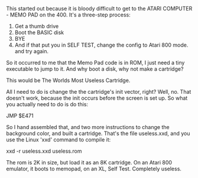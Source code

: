 This started out because it is bloody difficult to get to
the ATARI COMPUTER - MEMO PAD on the 400. It's a three-step process:

1. Get a thumb drive
2. Boot the BASIC disk
3. BYE
4. And if that put you in SELF TEST, change the config to Atari 800 mode. and try again.

So it occurred to me that the Memo Pad code is in ROM, I just need
a tiny executable to jump to it.
And why boot a disk, why not make a cartridge?

This would be The Worlds Most Useless Cartridge.

All I need to do is change the the cartridge's init vector, right?
Well, no. That doesn't work, because the init occurs before the
screen is set up. So what you actually need to do is do this:

JMP $E471

So I hand assembled that, and two more instructions to change
the background color, and built a cartridge. That's the file
useless.xxd, and you use the Linux 'xxd' command to compile it:

xxd -r useless.xxd useless.rom

The rom is 2K in size, but load it as an 8K cartridge.
On an Atari 800 emulator, it boots to memopad, on an XL, Self Test.
Completely useless.

